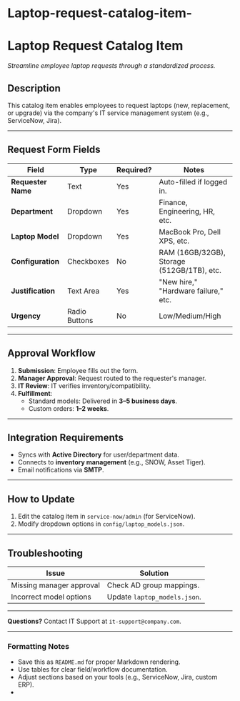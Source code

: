 # Laptop-request-catalog-item-
# **Laptop Request Catalog Item**  
*Streamline employee laptop requests through a standardized process.*  

## **Description**  
This catalog item enables employees to request laptops (new, replacement, or upgrade) via the company's IT service management system (e.g., ServiceNow, Jira).  

---

## **Request Form Fields**  
| Field               | Type          | Required? | Notes                          |  
|---------------------|---------------|-----------|--------------------------------|  
| **Requester Name**  | Text          | Yes       | Auto-filled if logged in.      |  
| **Department**      | Dropdown      | Yes       | Finance, Engineering, HR, etc.|  
| **Laptop Model**    | Dropdown      | Yes       | MacBook Pro, Dell XPS, etc.    |  
| **Configuration**   | Checkboxes    | No        | RAM (16GB/32GB), Storage (512GB/1TB), etc. |  
| **Justification**   | Text Area     | Yes       | "New hire," "Hardware failure," etc. |  
| **Urgency**        | Radio Buttons | No        | Low/Medium/High                |  

---

## **Approval Workflow**  
1. **Submission**: Employee fills out the form.  
2. **Manager Approval**: Request routed to the requester's manager.  
3. **IT Review**: IT verifies inventory/compatibility.  
4. **Fulfillment**:  
   - Standard models: Delivered in **3–5 business days**.  
   - Custom orders: **1–2 weeks**.  

---

## **Integration Requirements**  
- Syncs with **Active Directory** for user/department data.  
- Connects to **inventory management** (e.g., SNOW, Asset Tiger).  
- Email notifications via **SMTP**.  

---

## **How to Update**  
1. Edit the catalog item in `service-now/admin` (for ServiceNow).  
2. Modify dropdown options in `config/laptop_models.json`.  

---

## **Troubleshooting**  
| Issue                     | Solution                          |  
|---------------------------|-----------------------------------|  
| Missing manager approval  | Check AD group mappings.          |  
| Incorrect model options   | Update `laptop_models.json`.      |  

---

**Questions?** Contact IT Support at `it-support@company.com`.  

---

### **Formatting Notes**  
- Save this as `README.md` for proper Markdown rendering.  
- Use tables for clear field/workflow documentation.  
- Adjust sections based on your tools (e.g., ServiceNow, Jira, custom ERP).  
-

